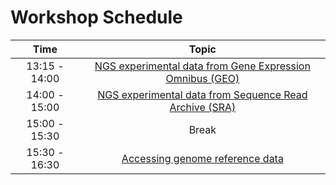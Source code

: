 # Workshop Schedule

| Time            |  Topic  |
|:------------------------:|:--------------------------------------:|
| 13:15 - 14:00 | [NGS experimental data from Gene Expression Omnibus (GEO)](lessons/accessing_public_experimental_data.md) |
| 14:00 - 15:00 | [NGS experimental data from Sequence Read Archive (SRA)](lessons/downloading_from_SRA.html) |
| 15:00 - 15:30 | Break |
| 15:30 - 16:30 | [Accessing genome reference data](lessons/accessing_genome_reference_data.md) |
